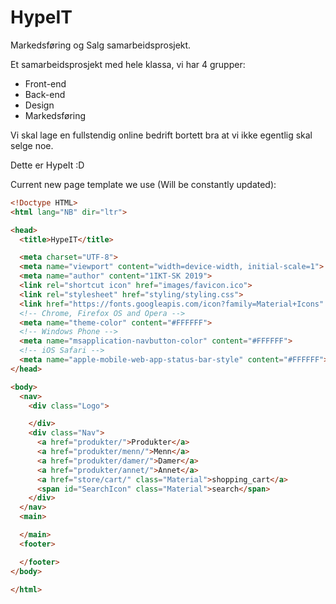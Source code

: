 # HypeIT
Markedsføring og Salg samarbeidsprosjekt.


Et samarbeidsprosjekt med hele klassa, vi har 4 grupper:
 - Front-end
 - Back-end
 - Design
 - Markedsføring

Vi skal lage en fullstendig online bedrift bortett bra at vi ikke egentlig skal selge noe.

Dette er HypeIt :D



Current new page template we use (Will be constantly updated):
```html
<!Doctype HTML>
<html lang="NB" dir="ltr">

<head>
  <title>HypeIT</title>

  <meta charset="UTF-8">
  <meta name="viewport" content="width=device-width, initial-scale=1">
  <meta name="author" content="1IKT-SK 2019">
  <link rel="shortcut icon" href="images/favicon.ico">
  <link rel="stylesheet" href="styling/styling.css">
  <link href="https://fonts.googleapis.com/icon?family=Material+Icons" rel="stylesheet">
  <!-- Chrome, Firefox OS and Opera -->
  <meta name="theme-color" content="#FFFFFF">
  <!-- Windows Phone -->
  <meta name="msapplication-navbutton-color" content="#FFFFFF">
  <!-- iOS Safari -->
  <meta name="apple-mobile-web-app-status-bar-style" content="#FFFFFF">
</head>

<body>
  <nav>
    <div class="Logo">

    </div>
    <div class="Nav">
      <a href="produkter/">Produkter</a>
      <a href="produkter/menn/">Menn</a>
      <a href="produkter/damer/">Damer</a>
      <a href="produkter/annet/">Annet</a>
      <a href="store/cart/" class="Material">shopping_cart</a>
      <span id="SearchIcon" class="Material">search</span>
    </div>
  </nav>
  <main>

  </main>
  <footer>

  </footer>
</body>

</html>
```
